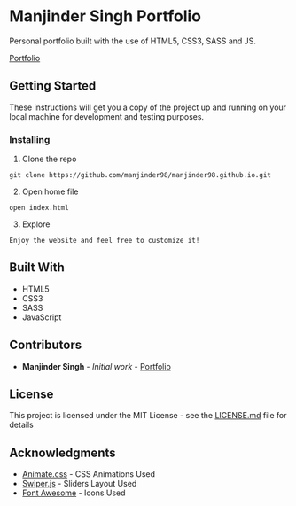 
# Manjinder Singh Portfolio

Personal portfolio built with the use of HTML5, CSS3, SASS and JS.

[Portfolio](https://manjinder98.github.io/)

## Getting Started

These instructions will get you a copy of the project up and running on your local machine for development and testing purposes.

### Installing

1. Clone the repo

```
git clone https://github.com/manjinder98/manjinder98.github.io.git
```

2. Open home file

```
open index.html
```

3. Explore

```
Enjoy the website and feel free to customize it!
```

## Built With

* HTML5
* CSS3
* SASS
* JavaScript

## Contributors

* **Manjinder Singh** - *Initial work* - [Portfolio](https://github.com/manjinder98/manjinder98.github.io/)

## License

This project is licensed under the MIT License - see the [LICENSE.md](LICENSE.md) file for details

## Acknowledgments

* [Animate.css](https://daneden.github.io/animate.css/) - CSS Animations Used
* [Swiper.js](http://idangero.us/swiper/) - Sliders Layout Used
* [Font Awesome](https://fontawesome.com/) - Icons Used

